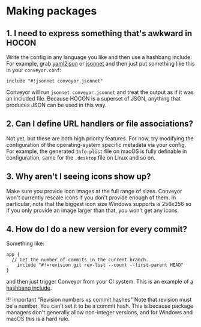 # Making packages

## 1. I need to express something that's awkward in HOCON

Write the config in any language you like and then use a hashbang include. For example, grab [yaml2json](https://github.com/bronze1man/yaml2json) or [jsonnet](https://jsonnet.org/) and then just put something like this in your `conveyor.conf`:

```
include "#!jsonnet conveyor.jsonnet"
```

Conveyor will run `jsonnet conveyor.jsonnet` and treat the output as if it was an included file. Because HOCON is a superset of JSON, anything that produces JSON can be used in this way.

## 2. Can I define URL handlers or file associations?

Not yet, but these are both high priority features. For now, try modifying the configuration of the operating-system specific metadata via your config. For example, the generated `Info.plist` file on macOS is fully definable in configuration, same for the `.desktop` file on Linux and so on.

## 3. Why aren't I seeing icons show up?

Make sure you provide icon images at the full range of sizes. Conveyor won't currently rescale icons if you don't provide enough of them. In particular, note that the biggest icon size Windows supports is 256x256 so if you only provide an image larger than that, you won't get any icons.

## 4. How do I do a new version for every commit?

Something like:

```
app {
  // Get the number of commits in the current branch.
	include "#!=revision git rev-list --count --first-parent HEAD"
}
```

and then just trigger Conveyor from your CI system. This is an example of [a hashbang include](configs/hocon-extensions).

!!! important "Revision numbers vs commit hashes"
    Note that revision must be a number. You can't set it to be a commit hash. This is because package managers don't generally allow non-integer versions, and for Windows and macOS this is a hard rule.
